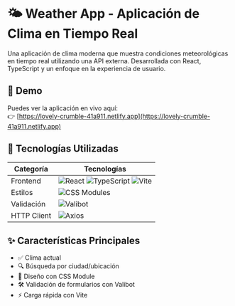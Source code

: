 # 🌤️ Weather App - Aplicación de Clima en Tiempo Real

Una aplicación de clima moderna que muestra condiciones meteorológicas en tiempo real utilizando una API externa. Desarrollada con React, TypeScript y un enfoque en la experiencia de usuario.

## 🌟 Demo

Puedes ver la aplicación en vivo aquí:  
👉 [https://lovely-crumble-41a911.netlify.app](https://lovely-crumble-41a911.netlify.app)

## 🚀 Tecnologías Utilizadas
| Categoría       | Tecnologías                                                                 |
|-----------------|-----------------------------------------------------------------------------|
| Frontend        | ![React](https://img.shields.io/badge/React-20232A?style=flat&logo=react) ![TypeScript](https://img.shields.io/badge/TypeScript-007ACC?style=flat&logo=typescript) ![Vite](https://img.shields.io/badge/Vite-B73BFE?style=flat&logo=vite) |
| Estilos         | ![CSS Modules](https://img.shields.io/badge/CSS_Modules-000000?style=flat)  |
| Validación      | ![Valibot](https://img.shields.io/badge/Valibot-4F46E5?style=flat)          |
| HTTP Client     | ![Axios](https://img.shields.io/badge/Axios-5A29E4?style=flat&logo=axios)   |

## ✨ Características Principales
- ✅ Clima actual
- 🔍 Búsqueda por ciudad/ubicación
- 📱 Diseño con CSS Module
- 🛠️ Validación de formularios con Valibot
- ⚡ Carga rápida con Vite